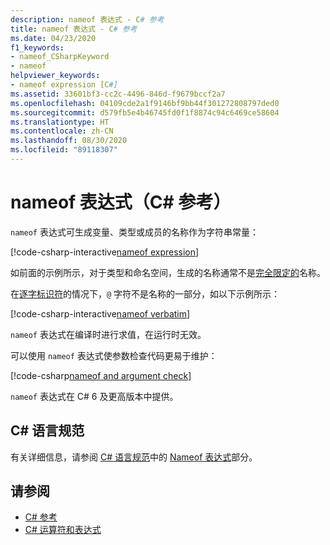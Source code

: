 ```yaml
---
description: nameof 表达式 - C# 参考
title: nameof 表达式 - C# 参考
ms.date: 04/23/2020
f1_keywords:
- nameof_CSharpKeyword
- nameof
helpviewer_keywords:
- nameof expression [C#]
ms.assetid: 33601bf3-cc2c-4496-846d-f9679bccf2a7
ms.openlocfilehash: 04109cde2a1f9146bf9bb44f301272808797ded0
ms.sourcegitcommit: d579fb5e4b46745fd0f1f8874c94c6469ce58604
ms.translationtype: HT
ms.contentlocale: zh-CN
ms.lasthandoff: 08/30/2020
ms.locfileid: "89118307"
---
```

# <a name="nameof-expression-c-reference"></a>nameof 表达式（C# 参考）

`nameof` 表达式可生成变量、类型或成员的名称作为字符串常量：

[!code-csharp-interactive[nameof expression](snippets/shared/NameOfOperator.cs#Examples)]

如前面的示例所示，对于类型和命名空间，生成的名称通常不是[完全限定的](~/_csharplang/spec/basic-concepts.md#fully-qualified-names)名称。

在[逐字标识符](../tokens/verbatim.md)的情况下，`@` 字符不是名称的一部分，如以下示例所示：

[!code-csharp-interactive[nameof verbatim](snippets/shared/NameOfOperator.cs#Verbatim)]

`nameof` 表达式在编译时进行求值，在运行时无效。

可以使用 `nameof` 表达式使参数检查代码更易于维护：

[!code-csharp[nameof and argument check](snippets/shared/NameOfOperator.cs#ExceptionMessage)]

`nameof` 表达式在 C# 6 及更高版本中提供。

## <a name="c-language-specification"></a>C# 语言规范

有关详细信息，请参阅 [C# 语言规范](~/_csharplang/spec/introduction.md)中的 [Nameof 表达式](~/_csharplang/spec/expressions.md#nameof-expressions)部分。

## <a name="see-also"></a>请参阅

- [C# 参考](../index.md)
- [C# 运算符和表达式](index.md)
